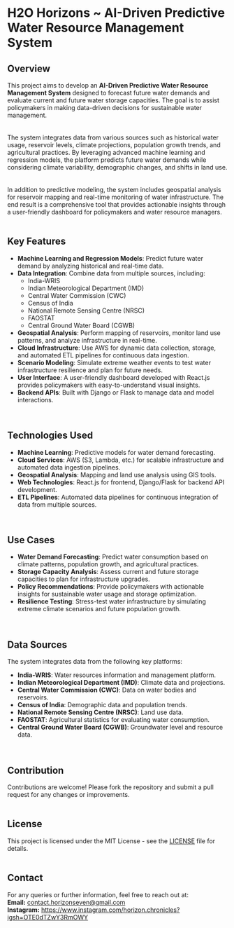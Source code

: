 # H2O Horizons ~ AI-Driven Predictive Water Resource Management System

## Overview  
This project aims to develop an **AI-Driven Predictive Water Resource Management System** designed to forecast future water demands and evaluate current and future water storage capacities. The goal is to assist policymakers in making data-driven decisions for sustainable water management.  
<br>  
The system integrates data from various sources such as historical water usage, reservoir levels, climate projections, population growth trends, and agricultural practices. By leveraging advanced machine learning and regression models, the platform predicts future water demands while considering climate variability, demographic changes, and shifts in land use.  
<br>  
In addition to predictive modeling, the system includes geospatial analysis for reservoir mapping and real-time monitoring of water infrastructure. The end result is a comprehensive tool that provides actionable insights through a user-friendly dashboard for policymakers and water resource managers.  
<br>

## Key Features  
- **Machine Learning and Regression Models**: Predict future water demand by analyzing historical and real-time data.  
- **Data Integration**: Combine data from multiple sources, including:
  - India-WRIS  
  - Indian Meteorological Department (IMD)  
  - Central Water Commission (CWC)  
  - Census of India  
  - National Remote Sensing Centre (NRSC)  
  - FAOSTAT  
  - Central Ground Water Board (CGWB)  
- **Geospatial Analysis**: Perform mapping of reservoirs, monitor land use patterns, and analyze infrastructure in real-time.  
- **Cloud Infrastructure**: Use AWS for dynamic data collection, storage, and automated ETL pipelines for continuous data ingestion.  
- **Scenario Modeling**: Simulate extreme weather events to test water infrastructure resilience and plan for future needs.  
- **User Interface**: A user-friendly dashboard developed with React.js provides policymakers with easy-to-understand visual insights.  
- **Backend APIs**: Built with Django or Flask to manage data and model interactions.  
<br>

## Technologies Used  
- **Machine Learning**: Predictive models for water demand forecasting.  
- **Cloud Services**: AWS (S3, Lambda, etc.) for scalable infrastructure and automated data ingestion pipelines.  
- **Geospatial Analysis**: Mapping and land use analysis using GIS tools.  
- **Web Technologies**: React.js for frontend, Django/Flask for backend API development.  
- **ETL Pipelines**: Automated data pipelines for continuous integration of data from multiple sources.  
<br>

## Use Cases  
- **Water Demand Forecasting**: Predict water consumption based on climate patterns, population growth, and agricultural practices.  
- **Storage Capacity Analysis**: Assess current and future storage capacities to plan for infrastructure upgrades.  
- **Policy Recommendations**: Provide policymakers with actionable insights for sustainable water usage and storage optimization.  
- **Resilience Testing**: Stress-test water infrastructure by simulating extreme climate scenarios and future population growth.  
<br>

## Data Sources  
The system integrates data from the following key platforms:  
- **India-WRIS**: Water resources information and management platform.  
- **Indian Meteorological Department (IMD)**: Climate data and projections.  
- **Central Water Commission (CWC)**: Data on water bodies and reservoirs.  
- **Census of India**: Demographic data and population trends.  
- **National Remote Sensing Centre (NRSC)**: Land use data.  
- **FAOSTAT**: Agricultural statistics for evaluating water consumption.  
- **Central Ground Water Board (CGWB)**: Groundwater level and resource data.  
<br>

## Contribution  
Contributions are welcome! Please fork the repository and submit a pull request for any changes or improvements.  
<br>

## License  
This project is licensed under the MIT License - see the [LICENSE](LICENSE) file for details.  
<br>

## Contact
For any queries or further information, feel free to reach out at: <br>
**Email:** contact.horizonseven@gmail.com <br>
**Instagram:** https://www.instagram.com/horizon.chronicles?igsh=OTE0dTZwY3RmOWY
